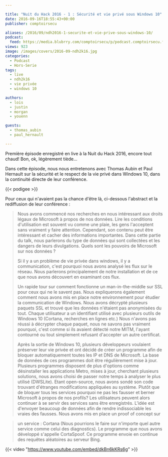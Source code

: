 ```yaml
---

title: "Nuit du Hack 2016 - 1 : Sécurité et vie privé sous Windows 10"
date: 2016-09-16T18:55:43+00:00
publisher: comptoirsecu

aliases: /2016/09/ndh2016-1-securite-et-vie-prive-sous-windows-10/
podcast:
  feed: https://media.blubrry.com/comptoirsecu/p/podcast.comptoirsecu.fr/CSEC.HS23.2016-07-02.NDH2k16_Windows10.mp3
views: 923
image: /images/covers/2016-09-ndh2k16.jpg
categories:
  - Podcast
  - Hors-Serie
tags:
  - live
  - ndh2k16
  - vie privée
  - windows 10

authors:
  - lois
  - justin
  - morgan
  - youenn

guests:
  - thomas_aubin
  - paul_hernault

---
```

Première épisode enregistré en live à la Nuit du Hack 2016, encore tout chaud! Bon, ok, légèrement tiède...

Dans cette épisode, nous nous entretenons avec Thomas Aubin et Paul Hernault sur la sécurité et le respect de la vie privé dans Windows 10, dans la continuité directe de leur conférence.

{{< podigee >}}

Pour ceux qui n'avaient pas la chance d'être là, ci-dessous l'abstract et la rediffusion de leur conférence :

> Nous avons commencé nos recherches en nous intéressant aux droits légaux de Microsoft à propos de nos données. Lire les conditions d'utilisation est souvent vu comme une plaie, les gens l'acceptent sans vraiment y faire attention. Cependant, son contenu peut être intéressant et cacher des informations importantes. Dans cette partie du talk, nous parlerons du type de données qui sont collectées et les dangers de leurs divulgations. Quels sont les pouvoirs de Microsoft sur nos données ?
>
> Si il y a un problème de vie privée dans windows, il y a communication, c'est pourquoi nous avons analysé les flux sur le réseau. Nous parlerons principalement de notre installation et de ce que nous avons découvert en examinant ces flux.
>
> Un rapide tour sur comment fonctionne un man-in-the-middle sur SSL pour ceux qui ne le savent pas. Nous expliquerons également comment nous avons mis en place notre environnement pour étudier la communication de Windows. Nous avons décrypté plusieurs paquets SSL et trouvé que les données n'étaient pas anonymisées du tout. Chaque utilisateur a un identifiant utilisé avec plusieurs outils de Windows 10 (Cortana, recherches en lignes etc.) Nous n'avons pas réussi à décrypter chaque paquet, nous ne savons pas vraiment pourquoi, c'est comme si ils avaient détecté notre MITM, l'ayant contourné ou tout simplement refusant d'accepter un autre certificat.
>
> Après la sortie de Windows 10, plusieurs développeurs voulaient préserver leur vie privée et ont décidé de créer un programme afin de bloquer automatiquement toutes les IP et DNS de Microsoft. La base de données de ces programmes doit être régulièrement mise à jour. Plusieurs programmes disposent de plus d'options comme désinstaller les applications Metro, mises à jour, cherchant plusieurs solutions, nous avons choisi de passer notre temps à analyser le plus utilisé (DWSLite). Etant open-source, nous avons sondé son code trouvant d'étranges modifications appliquées au système. Plutôt que de bloquer tous les services pourquoi ne pas les fausser et berner Microsoft à propos de nos profils? Les utilisateurs peuvent alors continuer à se servir des services sans être enregistrés. L'idée est d'envoyer beaucoup de données afin de rendre indissociable les vraies des fausses. Nous avons mis en place un proof of concept sur

> un service : Cortana (Nous pourrions le faire sur n'importe quel autre service comme celui des diagnostics). Le programme que nous avons développé s'appelle CortaSpoof. Ce programme envoie en continue des requêtes aléatoires au serveur Bing.

{{< video "https://www.youtube.com/embed/dkBn6kKRs6g" >}}
